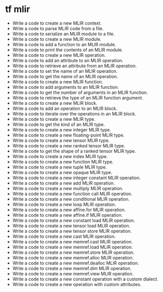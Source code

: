 # tf mlir

- Write a code to create a new MLIR context.
- Write a code to parse MLIR code from a file.
- Write a code to serialize an MLIR module to a file.
- Write a code to create a new MLIR module.
- Write a code to add a function to an MLIR module.
- Write a code to print the contents of an MLIR module.
- Write a code to create a new MLIR operation.
- Write a code to add an attribute to an MLIR operation.
- Write a code to retrieve an attribute from an MLIR operation.
- Write a code to set the name of an MLIR operation.
- Write a code to get the name of an MLIR operation.
- Write a code to create a new MLIR function.
- Write a code to add arguments to an MLIR function.
- Write a code to get the number of arguments in an MLIR function.
- Write a code to retrieve the type of an MLIR function argument.
- Write a code to create a new MLIR block.
- Write a code to add an operation to an MLIR block.
- Write a code to iterate over the operations in an MLIR block.
- Write a code to create a new MLIR type.
- Write a code to get the kind of an MLIR type.
- Write a code to create a new integer MLIR type.
- Write a code to create a new floating-point MLIR type.
- Write a code to create a new tensor MLIR type.
- Write a code to create a new ranked tensor MLIR type.
- Write a code to get the shape of a ranked tensor MLIR type.
- Write a code to create a new index MLIR type.
- Write a code to create a new function MLIR type.
- Write a code to create a new tuple MLIR type.
- Write a code to create a new opaque MLIR type.
- Write a code to create a new integer constant MLIR operation.
- Write a code to create a new add MLIR operation.
- Write a code to create a new multiply MLIR operation.
- Write a code to create a new function call MLIR operation.
- Write a code to create a new conditional MLIR operation.
- Write a code to create a new loop MLIR operation.
- Write a code to create a new affine.for MLIR operation.
- Write a code to create a new affine.if MLIR operation.
- Write a code to create a new constant load MLIR operation.
- Write a code to create a new tensor load MLIR operation.
- Write a code to create a new tensor store MLIR operation.
- Write a code to create a new cast MLIR operation.
- Write a code to create a new memref.cast MLIR operation.
- Write a code to create a new memref.load MLIR operation.
- Write a code to create a new memref.store MLIR operation.
- Write a code to create a new memref.alloc MLIR operation.
- Write a code to create a new memref.dealloc MLIR operation.
- Write a code to create a new memref.dim MLIR operation.
- Write a code to create a new memref.view MLIR operation.
- Write a code to create a new constant operation with a custom dialect.
- Write a code to create a new operation with custom attributes.